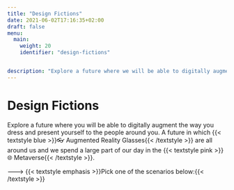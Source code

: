 ```yaml
---
title: "Design Fictions"
date: 2021-06-02T17:16:35+02:00
draft: false
menu: 
  main:
    weight: 20
    identifier: "design-fictions"


description: "Explore a future where we will be able to digitally augment the way we dress and present ourselves to our environment."
---
```


# Design Fictions
Explore a future where you will be able to digitally augment the way you dress and present yourself to the people around you. A future in which {{< textstyle blue >}}👓 Augmented Reality Glasses{{< /textstyle >}} are all around us and we spend a large part of our day in the {{< textstyle pink >}}🌐 Metaverse{{< /textstyle >}}. 

---> {{< textstyle emphasis >}}Pick one of the scenarios below:{{< /textstyle >}}